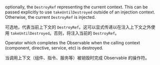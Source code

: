 optionally, the `DestroyRef` representing the current context. This can be
    passed explicitly to use `takeUntilDestroyed` outside of an injection context. Otherwise, the
current `DestroyRef` is injected.

可选地，代表当前上下文的 `DestroyRef`。这可以显式传递以在注入上下文之外使用 `takeUntilDestroyed`。否则，将注入当前的 `DestroyRef`。

Operator which completes the Observable when the calling context \(component, directive, service,
etc\) is destroyed.

当调用上下文（组件、指令、服务等）被销毁时完成 Observable 的操作符。
